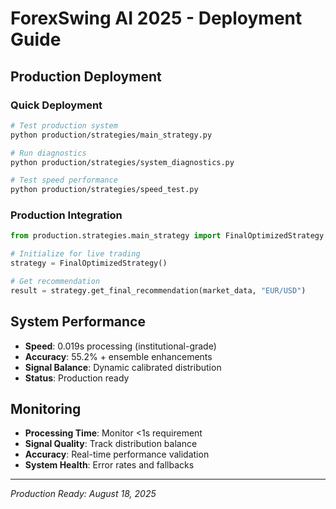 # ForexSwing AI 2025 - Deployment Guide

## Production Deployment

### Quick Deployment
```bash
# Test production system
python production/strategies/main_strategy.py

# Run diagnostics
python production/strategies/system_diagnostics.py

# Test speed performance
python production/strategies/speed_test.py
```

### Production Integration
```python
from production.strategies.main_strategy import FinalOptimizedStrategy

# Initialize for live trading
strategy = FinalOptimizedStrategy()

# Get recommendation
result = strategy.get_final_recommendation(market_data, "EUR/USD")
```

## System Performance
- **Speed**: 0.019s processing (institutional-grade)
- **Accuracy**: 55.2% + ensemble enhancements
- **Signal Balance**: Dynamic calibrated distribution
- **Status**: Production ready

## Monitoring
- **Processing Time**: Monitor <1s requirement
- **Signal Quality**: Track distribution balance
- **Accuracy**: Real-time performance validation
- **System Health**: Error rates and fallbacks

---
*Production Ready: August 18, 2025*
